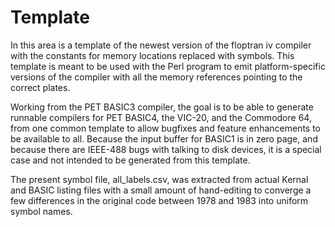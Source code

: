 # Template

In this area is a template of the newest version of the floptran iv compiler with the constants for memory locations replaced with symbols.  This template is meant to be used with the Perl program to emit platform-specific versions of the compiler with all the memory references pointing to the correct plates.

Working from the PET BASIC3 compiler, the goal is to be able to generate runnable compilers for PET BASIC4, the VIC-20, and the Commodore 64, from one common template to allow bugfixes and feature enhancements to be available to all.  Because the input buffer for BASIC1 is in zero page, and because there are IEEE-488 bugs with talking to disk devices, it is a special case and not intended to be generated from this template.

The present symbol file, all_labels.csv, was extracted from actual Kernal and BASIC listing files with a small amount of hand-editing to converge a few differences in the original code between 1978 and 1983 into uniform symbol names.
